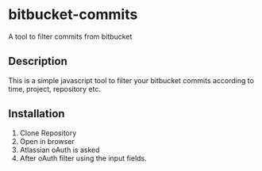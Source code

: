 # bitbucket-commits
A tool to filter commits from bitbucket

## Description
This is a simple javascript tool to filter your bitbucket commits according to time, project, repository etc.

## Installation
1. Clone Repository
2. Open in browser
3. Atlassian oAuth is asked
4. After oAuth filter using the input fields.
